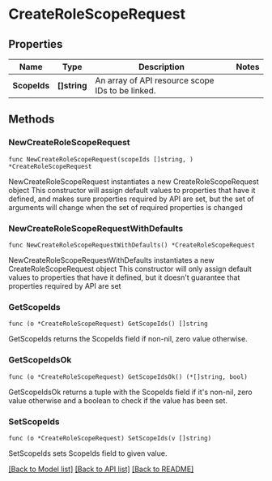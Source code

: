 # CreateRoleScopeRequest

## Properties

Name | Type | Description | Notes
------------ | ------------- | ------------- | -------------
**ScopeIds** | **[]string** | An array of API resource scope IDs to be linked. | 

## Methods

### NewCreateRoleScopeRequest

`func NewCreateRoleScopeRequest(scopeIds []string, ) *CreateRoleScopeRequest`

NewCreateRoleScopeRequest instantiates a new CreateRoleScopeRequest object
This constructor will assign default values to properties that have it defined,
and makes sure properties required by API are set, but the set of arguments
will change when the set of required properties is changed

### NewCreateRoleScopeRequestWithDefaults

`func NewCreateRoleScopeRequestWithDefaults() *CreateRoleScopeRequest`

NewCreateRoleScopeRequestWithDefaults instantiates a new CreateRoleScopeRequest object
This constructor will only assign default values to properties that have it defined,
but it doesn't guarantee that properties required by API are set

### GetScopeIds

`func (o *CreateRoleScopeRequest) GetScopeIds() []string`

GetScopeIds returns the ScopeIds field if non-nil, zero value otherwise.

### GetScopeIdsOk

`func (o *CreateRoleScopeRequest) GetScopeIdsOk() (*[]string, bool)`

GetScopeIdsOk returns a tuple with the ScopeIds field if it's non-nil, zero value otherwise
and a boolean to check if the value has been set.

### SetScopeIds

`func (o *CreateRoleScopeRequest) SetScopeIds(v []string)`

SetScopeIds sets ScopeIds field to given value.



[[Back to Model list]](../README.md#documentation-for-models) [[Back to API list]](../README.md#documentation-for-api-endpoints) [[Back to README]](../README.md)


